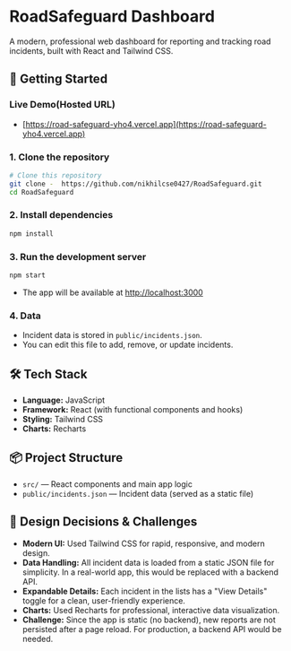 # RoadSafeguard Dashboard

A modern, professional web dashboard for reporting and tracking road incidents, built with React and Tailwind CSS.

## 🚀 Getting Started

### Live Demo(Hosted URL)
- [https://road-safeguard-yho4.vercel.app](https://road-safeguard-yho4.vercel.app)

### 1. Clone the repository
```bash
# Clone this repository
git clone -  https://github.com/nikhilcse0427/RoadSafeguard.git
cd RoadSafeguard
```

### 2. Install dependencies
```bash
npm install
```

### 3. Run the development server
```bash
npm start
```

- The app will be available at [http://localhost:3000](http://localhost:3000)

### 4. Data
- Incident data is stored in `public/incidents.json`.
- You can edit this file to add, remove, or update incidents.

## 🛠️ Tech Stack
- **Language:** JavaScript
- **Framework:** React (with functional components and hooks)
- **Styling:** Tailwind CSS
- **Charts:** Recharts

## 📦 Project Structure
- `src/` — React components and main app logic
- `public/incidents.json` — Incident data (served as a static file)

## 📝 Design Decisions & Challenges
- **Modern UI:** Used Tailwind CSS for rapid, responsive, and modern design.
- **Data Handling:** All incident data is loaded from a static JSON file for simplicity. In a real-world app, this would be replaced with a backend API.
- **Expandable Details:** Each incident in the lists has a "View Details" toggle for a clean, user-friendly experience.
- **Charts:** Used Recharts for professional, interactive data visualization.
- **Challenge:** Since the app is static (no backend), new reports are not persisted after a page reload. For production, a backend API would be needed.


